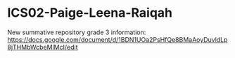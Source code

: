 # ICS02-Paige-Leena-Raiqah
New summative repository
grade 3 information:
https://docs.google.com/document/d/1BDN1UOa2PsHfQe8BMaAoyDuvldLp8jTHMbWcbeMlMcI/edit
